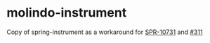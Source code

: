 molindo-instrument
==================

Copy of spring-instrument as a workaround for [SPR-10731](https://jira.springsource.org/browse/SPR-10731) and [#311](https://github.com/SpringSource/spring-framework/pull/311)
